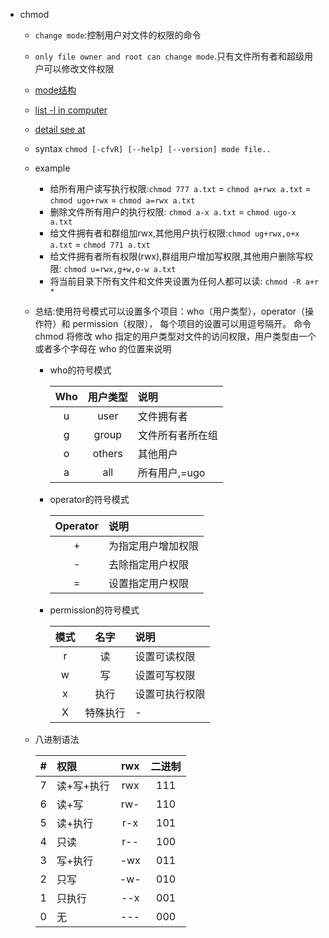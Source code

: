 - chmod
  - `change mode`:控制用户对文件的权限的命令
  - `only file owner and root can change mode`.只有文件所有者和超级用户可以修改文件权限
  - [mode结构](./../images/mode-struct.png)
  - [list -l in computer](./../images/mode.png)
  - [detail see at](https://www.runoob.com/linux/linux-comm-chmod.html)
  - syntax `chmod [-cfvR] [--help] [--version] mode file..`
  - example
    - 给所有用户读写执行权限:`chmod 777 a.txt` = `chmod a+rwx a.txt` = `chmod ugo+rwx` = `chmod a=rwx a.txt`
    - 删除文件所有用户的执行权限: `chmod a-x a.txt` = `chmod ugo-x a.txt`
    - 给文件拥有者和群组加rwx,其他用户执行权限:`chmod ug+rwx,o+x a.txt` = `chmod 771 a.txt`
    - 给文件拥有者所有权限(rwx),群组用户增加写权限,其他用户删除写权限: `chmod u=rwx,g+w,o-w a.txt`
    - 将当前目录下所有文件和文件夹设置为任何人都可以读: `chmod -R a+r *`
  - 总结:使用符号模式可以设置多个项目：who（用户类型），operator（操作符）和 permission（权限），
    每个项目的设置可以用逗号隔开。 命令 chmod 将修改 who 指定的用户类型对文件的访问权限，用户类型由一个或者多个字母在 who 的位置来说明
    - who的符号模式

      | Who |  用户类型  | 说明 |
      |:----:| :----: | :---- |
      | u |  user  | 文件拥有者 |
      | g | group  | 文件所有者所在组 |
      | o | others | 其他用户 |
      | a |  all   | 所有用户,=ugo |
    - operator的符号模式
    
      | Operator |    说明     |
      |:-----:| :----- |
      | + | 为指定用户增加权限 |
      | - | 去除指定用户权限  |
      | = | 设置指定用户权限  |
    - permission的符号模式

      | 模式   |  名字  |   说明    |
      |:----:|:-------:| :---- |
      | r   |  读  | 设置可读权限  |
      | w   | 写  | 设置可写权限  |
      | x   | 执行 | 设置可执行权限 |
      | X   |  特殊执行   |    -    |
  - 八进制语法
  
    | # | 权限 | rwx   | 二进制 |
    | :----: |:------| :----: | :----: |
    | 7 | 读+写+执行 | rwx   | 111 |
    | 6 | 读+写 | rw-   | 110 |
    | 5 | 读+执行 | r-x   | 101 |
    | 4 | 只读 | r--   | 100 |
    | 3 | 写+执行 | -wx   | 011 |
    | 2 | 只写 | -w-   | 010 |
    | 1 | 只执行 | --x   | 001 |
    | 0 | 无 | ---   | 000 |